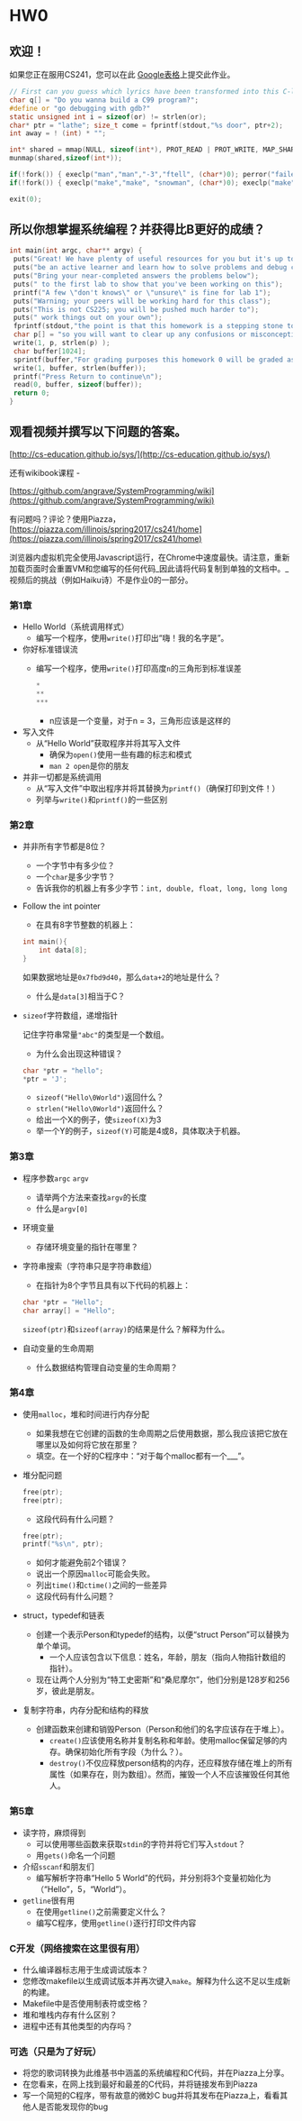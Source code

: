 # HW0

## 欢迎！

如果您正在服用CS241，您可以在此 [Google表格](https://docs.google.com/a/illinois.edu/forms/d/e/1FAIpQLScB-OomiGPRm8Q5u3rhDypIuGaOTYFzNqzNTtjs5g7-_1XBTw/viewform)上提交此作业。

```c
// First can you guess which lyrics have been transformed into this C-like system code?
char q[] = "Do you wanna build a C99 program?";
#define or "go debugging with gdb?"
static unsigned int i = sizeof(or) != strlen(or);
char* ptr = "lathe"; size_t come = fprintf(stdout,"%s door", ptr+2);
int away = ! (int) * "";

int* shared = mmap(NULL, sizeof(int*), PROT_READ | PROT_WRITE, MAP_SHARED | MAP_ANONYMOUS, -1, 0);
munmap(shared,sizeof(int*));

if(!fork()) { execlp("man","man","-3","ftell", (char*)0); perror("failed"); }
if(!fork()) { execlp("make","make", "snowman", (char*)0); execlp("make","make", (char*)0)); }

exit(0);
```

## 所以你想掌握系统编程？并获得比B更好的成绩？

```c
int main(int argc, char** argv) {
 puts("Great! We have plenty of useful resources for you but it's up to you to");
 puts("be an active learner and learn how to solve problems and debug code.");
 puts("Bring your near-completed answers the problems below");
 puts(" to the first lab to show that you've been working on this");
 printf("A few \"don't knows\" or \"unsure\" is fine for lab 1"); 
 puts("Warning; your peers will be working hard for this class");
 puts("This is not CS225; you will be pushed much harder to");
 puts(" work things out on your own");
 fprintf(stdout,"the point is that this homework is a stepping stone to all future assignments");
 char p[] = "so you will want to clear up any confusions or misconceptions.";
 write(1, p, strlen(p) );
 char buffer[1024];
 sprintf(buffer,"For grading purposes this homework 0 will be graded as part of your lab %d work.", 1);
 write(1, buffer, strlen(buffer));
 printf("Press Return to continue\n");
 read(0, buffer, sizeof(buffer));
 return 0;
}
```

## 观看视频并撰写以下问题的答案。

[http://cs-education.github.io/sys/](http://cs-education.github.io/sys/)

还有wikibook课程 -

[https://github.com/angrave/SystemProgramming/wiki](https://github.com/angrave/SystemProgramming/wiki)

有问题吗？评论？使用Piazza， [https://piazza.com/illinois/spring2017/cs241/home](https://piazza.com/illinois/spring2017/cs241/home)

浏览器内虚拟机完全使用Javascript运行，在Chrome中速度最快。请注意，重新加载页面时会重置VM和您编写的任何代码_因此请将代码复制到单独的文档中。_ 视频后的挑战（例如Haiku诗）不是作业0的一部分。

### 第1章

*   Hello World（系统调用样式）
    *   编写一个程序，使用`write()`打印出“嗨！我的名字是”。
*   你好标准错误流
    *   编写一个程序，使用`write()`打印高度`n`的三角形到标准误差

        ```c
        *
        **
        ***
        ```

        *   n应该是一个变量，对于n = 3，三角形应该是这样的
*   写入文件
    *   从“Hello World”获取程序并将其写入文件
        *   确保为`open()`使用一些有趣的标志和模式
        *   `man 2 open`是你的朋友
*   并非一切都是系统调用
    *   从“写入文件”中取出程序并将其替换为`printf()`（确保打印到文件！）
    *   列举与`write()`和`printf()`的一些区别

### 第2章

*   并非所有字节都是8位？
    *   一个字节中有多少位？
    *   一个`char`是多少字节？
    *   告诉我你的机器上有多少字节：`int, double, float, long, long long`
*   Follow the int pointer
    *   在具有8字节整数的机器上：

    ```c
    int main(){
        int data[8];
    } 
    ```

    如果数据地址是`0x7fbd9d40`，那么`data+2`的地址是什么？

    *   什么是`data[3]`相当于C？
*   `sizeof`字符数组，递增指针

    记住字符串常量`"abc"`的类型是一个数组。

    *   为什么会出现这种错误？

    ```c
    char *ptr = "hello";
    *ptr = 'J';
    ```

    *   `sizeof("Hello\0World")`返回什么？
    *   `strlen("Hello\0World")`返回什么？
    *   给出一个X的例子，使`sizeof(X)`为3
    *   举一个Y的例子，`sizeof(Y)`可能是4或8，具体取决于机器。

### 第3章

*   程序参数`argc` `argv`
    *   请举两个方法来查找`argv`的长度
    *   什么是`argv[0]`
*   环境变量
    *   存储环境变量的指针在哪里？
*   字符串搜索（字符串只是字符串数组）

    *   在指针为8个字节且具有以下代码的机器上：

    ```c
    char *ptr = "Hello";
    char array[] = "Hello";
    ```

    `sizeof(ptr)`和`sizeof(array)`的结果是什么？解释为什么。

*   自动变量的生命周期

    *   什么数据结构管理自动变量的生命周期？

### 第4章

*   使用`malloc`，堆和时间进行内存分配
    *   如果我想在它创建的函数的生命周期之后使用数据，那么我应该把它放在哪里以及如何将它放在那里？
    *   填空。在一个好的C程序中：“对于每个malloc都有一个___”。
*   堆分配问题

    ```c
    free(ptr);
    free(ptr);
    ```

    *   这段代码有什么问题？

    ```c
    free(ptr);
    printf("%s\n", ptr);
    ```

    *   如何才能避免前2个错误？
    *   说出一个原因`malloc`可能会失败。
    *   列出`time()`和`ctime()`之间的一些差异
    *   这段代码有什么问题？
*   struct，typedef和链表
    *   创建一个表示Person和typedef的结构，以便“struct Person”可以替换为单个单词。
        *   一个人应该包含以下信息：姓名，年龄，朋友（指向人物指针数组的指针）。
    *   现在让两个人分别为“特工史密斯”和“桑尼摩尔”，他们分别是128岁和256岁，彼此是朋友。
*   复制字符串，内存分配和结构的释放
    *   创建函数来创建和销毁Person（Person和他们的名字应该存在于堆上）。
        *   `create()`应该使用名称并复制名称和年龄。使用malloc保留足够的内存。确保初始化所有字段（为什么？）。
        *   `destroy()`不仅应释放person结构的内存，还应释放存储在堆上的所有属性（如果存在，则为数组）。然而，摧毁一个人不应该摧毁任何其他人。

### 第5章

*   读字符，麻烦得到
    *   可以使用哪些函数来获取`stdin`的字符并将它们写入`stdout`？
    *   用`gets()`命名一个问题
*   介绍`sscanf`和朋友们
    *   编写解析字符串“Hello 5 World”的代码，并分别将3个变量初始化为（“Hello”，5，“World”）。
*   `getline`很有用
    *   在使用`getline()`之前需要定义什么？
    *   编写C程序，使用`getline()`逐行打印文件内容

### C开发（网络搜索在这里很有用）

*   什么编译器标志用于生成调试版本？
*   您修改makefile以生成调试版本并再次键入`make`。解释为什么这不足以生成新的构建。
*   Makefile中是否使用制表符或空格？
*   堆和堆栈内存有什么区别？
*   进程中还有其他类型的内存吗？

### 可选（只是为了好玩）

*   将您的歌词转换为此维基书中涵盖的系统编程和C代码，并在Piazza上分享。
*   在您看来，在网上找到最好和最差的C代码，并将链接发布到Piazza
*   写一个简短的C程序，带有故意的微妙C bug并将其发布在Piazza上，看看其他人是否能发现你的bug